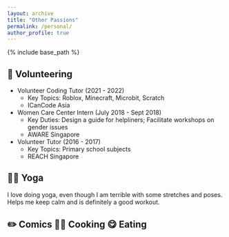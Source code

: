 ```yaml
---
layout: archive
title: "Other Passions"
permalink: /personal/
author_profile: true
---
```


{% include base_path %}


📖 Volunteering
-----
* Volunteer Coding Tutor (2021 - 2022)
  * Key Topics: Roblox, Minecraft, Microbit, Scratch
  * ICanCode Asia
* Women Care Center Intern (July 2018 - Sept 2018)
  * Key Duties: Design a guide for helpliners; Facilitate workshops on gender issues
  * AWARE Singapore
* Volunteer Tutor (2016 - 2017)
  * Key Topics: Primary school subjects
  * REACH Singapore

🧘🏽 Yoga
-----
I love doing yoga, even though I am terrible with some stretches and poses. Helps me keep calm and is definitely a good workout.

✏️ Comics 🧑‍🍳 Cooking 😋 Eating
-----
